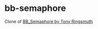 # bb-semaphore
Clone of [BB_Semaphore by Tony Ringsmuth](https://discuss.4d.com/t/test-semaphore-returns-true-for-a-semaphore-in-the-same-process/32623?u=keisuke_miyako)
